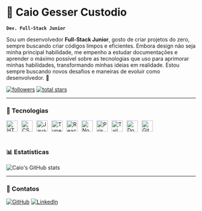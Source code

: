 # 🌌 Caio Gesser Custodio

**`Dev. Full-Stack Junior`**

Sou um desenvolvedor **Full-Stack Junior**, gosto de criar projetos do zero, sempre buscando criar códigos limpos e eficientes. Embora design não seja minha principal habilidade, me empenho a estudar documentações e aprender o máximo possível sobre as tecnologias que uso para aprimorar minhas habilidades, transformando minhas ideias em realidade.
Estou sempre buscando novos desafios e maneiras de evoluir como desenvolvedor. 🚀

<p align="left">
   <a href="https://github.com/caiogessercc">
      <img alt="followers" title="Me siga no GitHub" src="https://custom-icon-badges.demolab.com/github/followers/caiogessercc?color=236ad3&labelColor=1155ba&style=for-the-badge&logo=person-add&label=Follow&logoColor=white"/></a>
   <a href="https://github.com/caiogessercc?tab=repositories&sort=stargazers">
      <img alt="total stars" title="Total de estrelas no GitHub" src="https://custom-icon-badges.demolab.com/github/stars/caiogessercc?color=55960c&style=for-the-badge&labelColor=488207&logo=star"/></a>
</p>

---

### 🔧 Tecnologias

<img align="left" alt="HTML" width="30px" style="margin-right:10px;" src="https://cdn.jsdelivr.net/gh/devicons/devicon/icons/html5/html5-original.svg" />
<img align="left" alt="CSS" width="30px" style="margin-right:10px;" src="https://cdn.jsdelivr.net/gh/devicons/devicon/icons/css3/css3-original.svg" />
<img align="left" alt="JavaScript" width="30px" style="margin-right:10px;" src="https://cdn.jsdelivr.net/gh/devicons/devicon/icons/javascript/javascript-original.svg" />
<img align="left" alt="TypeScript" width="30px" style="margin-right:10px;" src="https://cdn.jsdelivr.net/gh/devicons/devicon/icons/typescript/typescript-original.svg" />
<img align="left" alt="React" width="30px" style="margin-right:10px;" src="https://cdn.jsdelivr.net/gh/devicons/devicon/icons/react/react-original.svg" />
<img align="left" alt="Node.js" width="30px" style="margin-right:10px;" src="https://cdn.jsdelivr.net/gh/devicons/devicon/icons/nodejs/nodejs-original.svg" />
<img align="left" alt="Prisma" width="30px" style="margin-right:10px;" src="https://cdn.jsdelivr.net/gh/devicons/devicon/icons/prisma/prisma-original.svg" />
<img align="left" alt="TailwindCSS" width="30px" style="margin-right:10px;" src="https://cdn.jsdelivr.net/gh/devicons/devicon@latest/icons/tailwindcss/tailwindcss-original.svg" />
<img align="left" alt="Docker" width="30px" style="margin-right:10px;" src="https://cdn.jsdelivr.net/gh/devicons/devicon/icons/docker/docker-original.svg" />
<img align="left" alt="Git" width="30px" style="margin-right:10px;" src="https://cdn.jsdelivr.net/gh/devicons/devicon/icons/git/git-original.svg" />
<br/>
<br/>

#

### 📊 Estatísticas

![Caio's GitHub stats](https://github-readme-stats.vercel.app/api?username=caiogessercc&show_icons=true&theme=radical)

---

### 📱 Contatos

[![GitHub](https://img.shields.io/badge/GitHub-181717?style=for-the-badge&logo=github&logoColor=white)](https://github.com/caiogessercc)
[![LinkedIn](https://img.shields.io/badge/LinkedIn-0077B5?style=for-the-badge&logo=linkedin&logoColor=white)](https://www.linkedin.com/in/caiogesserc/)
